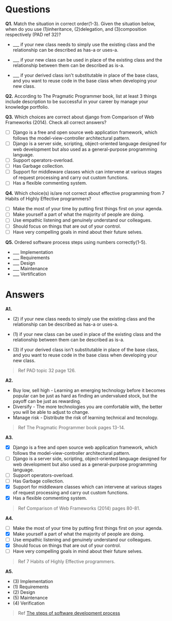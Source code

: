 # Questions

**Q1.**
Match the situation in correct order(1-3).
Given the situation below, when do you use (1)inheritance, (2)delegation, and (3)composition respectively (PAD ref 32)? 

- ___ if your new class needs to simply use the existing class and the relationship can be described as has-a or uses-a. 

- ___ if your new class can be used in place of the existing class and the relationship between them can be described as is-a.  

- ___ if your derived class isn't substitutable in place of the base class, and you want to reuse code in the base class when developing your new class.

**Q2.** According to The Pragmatic Programmer book,  list at least 3 things include description to be successful in your career by manage your knowledge portfolio.

**Q3.**
Which choices are correct about django from Comparison of Web Frameworks (2014). Check all correct answers?

- [ ] Django is a free and open source web application framework, which follows the model-view-controller architectural pattern.
- [ ] Django is a server side, scripting, object-oriented language designed for web development but also used as a general-purpose programming language.
- [ ] Support operators-overload.
- [ ] Has Garbage collection.
- [ ] Support for middleware classes which can intervene at various stages of request processing and carry out custom functions.
- [ ] Has a flexible commenting system.

**Q4.**
Which choice(s) is/are not correct about effective programming from 7 Habits of Highly Effective programmers?
- [ ] Make the most of your time by putting first things first on your agenda.
- [ ] Make yourself a part of what the majority of people are doing.
- [ ] Use empathic listening and genuinely understand our colleagues.
- [ ] Should focus on things that are out of your control.
- [ ] Have very compelling goals in mind about their future selves.

**Q5.**
Ordered software process steps using numbers correctly(1-5).

- ___ Implementation
- ___ Requirements
- ___ Design
- ___ Maintenance
- ___ Vertification

# Answers

**A1.**  
- (2) if your new class needs to simply use the existing class and the relationship can be described as has-a or uses-a. 

- (1) if your new class can be used in place of the existing class and the relationship between them can be described as is-a.  

- (3) if your derived class isn't substitutable in place of the base class, and you want to reuse code in the base class when developing your new class.

> Ref PAD topic 32 page 126.

**A2.**
- Buy low, sell high - Learning an emerging technology before it becomes popular can be just as hard as finding an undervalued stock, but the payoff can be just as rewarding.
- Diversify - The more technologies you are comfortable with, the better you will be able to adjust to change.
- Manage risk - Distribute the risk of learning technical and tecnology.

> Ref The Pragmatic Programmer book pages 13-14.

**A3.**
- [x] Django is a free and open source web application framework, which follows the model-view-controller architectural pattern.
- [ ] Django is a server side, scripting, object-oriented language designed for web development but also used as a general-purpose programming language.
- [ ] Support operators-overload.
- [ ] Has Garbage collection.
- [x] Support for middleware classes which can intervene at various stages of request processing and carry out custom functions.
- [x] Has a flexible commenting system.

> Ref Comparison of Web Frameworks (2014) pages 80-81.

**A4.**
- [ ] Make the most of your time by putting first things first on your agenda.
- [x] Make yourself a part of what the majority of people are doing.
- [ ] Use empathic listening and genuinely understand our colleagues.
- [x] Should focus on things that are out of your control.
- [ ] Have very compelling goals in mind about their future selves.

> Ref 7 Habits of Highly Effective programmers.

**A5.**
- (3) Implementation
- (1) Requirements
- (2) Design
- (5) Maintenance
- (4) Verification

> Ref [The steps of software development process](https://www.researchgate.net/figure/The-steps-of-software-development-process-based-on-waterfall-model-Source-Wikipedia_fig1_281270700)